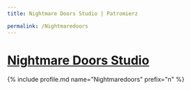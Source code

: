 ```yaml
---
title: Nightmare Doors Studio | Patromierz

permalink: /Nightmaredoors
---
```


# [Nightmare Doors Studio](https://patronite.pl/Nightmaredoors)

{% include profile.md name="Nightmaredoors" prefix="n" %}
